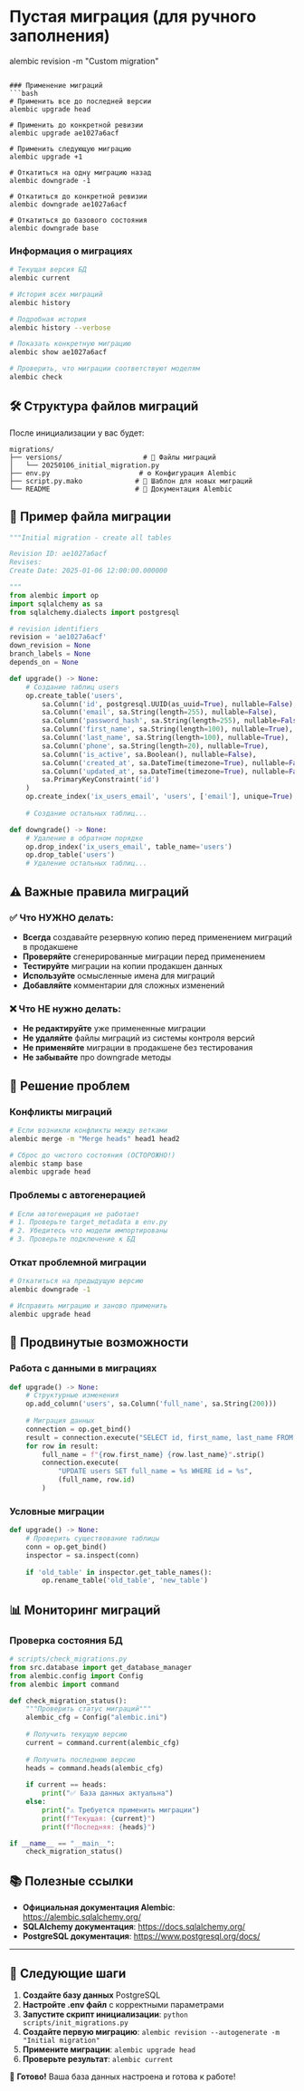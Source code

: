 # Пустая миграция (для ручного заполнения)
alembic revision -m "Custom migration"
```

### Применение миграций
```bash
# Применить все до последней версии
alembic upgrade head

# Применить до конкретной ревизии
alembic upgrade ae1027a6acf

# Применить следующую миграцию
alembic upgrade +1

# Откатиться на одну миграцию назад
alembic downgrade -1

# Откатиться до конкретной ревизии
alembic downgrade ae1027a6acf

# Откатиться до базового состояния
alembic downgrade base
```

### Информация о миграциях
```bash
# Текущая версия БД
alembic current

# История всех миграций
alembic history

# Подробная история
alembic history --verbose

# Показать конкретную миграцию
alembic show ae1027a6acf

# Проверить, что миграции соответствуют моделям
alembic check
```

## 🛠️ Структура файлов миграций

После инициализации у вас будет:

```
migrations/
├── versions/                    # 📁 Файлы миграций
│   └── 20250106_initial_migration.py
├── env.py                      # ⚙️ Конфигурация Alembic
├── script.py.mako             # 📝 Шаблон для новых миграций
└── README                     # 📖 Документация Alembic
```

## 📝 Пример файла миграции

```python
"""Initial migration - create all tables

Revision ID: ae1027a6acf
Revises: 
Create Date: 2025-01-06 12:00:00.000000

"""
from alembic import op
import sqlalchemy as sa
from sqlalchemy.dialects import postgresql

# revision identifiers
revision = 'ae1027a6acf'
down_revision = None
branch_labels = None
depends_on = None

def upgrade() -> None:
    # Создание таблиц users
    op.create_table('users',
        sa.Column('id', postgresql.UUID(as_uuid=True), nullable=False),
        sa.Column('email', sa.String(length=255), nullable=False),
        sa.Column('password_hash', sa.String(length=255), nullable=False),
        sa.Column('first_name', sa.String(length=100), nullable=True),
        sa.Column('last_name', sa.String(length=100), nullable=True),
        sa.Column('phone', sa.String(length=20), nullable=True),
        sa.Column('is_active', sa.Boolean(), nullable=False),
        sa.Column('created_at', sa.DateTime(timezone=True), nullable=False),
        sa.Column('updated_at', sa.DateTime(timezone=True), nullable=False),
        sa.PrimaryKeyConstraint('id')
    )
    op.create_index('ix_users_email', 'users', ['email'], unique=True)
    
    # Создание остальных таблиц...

def downgrade() -> None:
    # Удаление в обратном порядке
    op.drop_index('ix_users_email', table_name='users')
    op.drop_table('users')
    # Удаление остальных таблиц...
```

## ⚠️ Важные правила миграций

### ✅ Что НУЖНО делать:
- **Всегда** создавайте резервную копию перед применением миграций в продакшене
- **Проверяйте** сгенерированные миграции перед применением
- **Тестируйте** миграции на копии продакшен данных
- **Используйте** осмысленные имена для миграций
- **Добавляйте** комментарии для сложных изменений

### ❌ Что НЕ нужно делать:
- **Не редактируйте** уже примененные миграции
- **Не удаляйте** файлы миграций из системы контроля версий
- **Не применяйте** миграции в продакшене без тестирования
- **Не забывайте** про downgrade методы

## 🚨 Решение проблем

### Конфликты миграций
```bash
# Если возникли конфликты между ветками
alembic merge -m "Merge heads" head1 head2

# Сброс до чистого состояния (ОСТОРОЖНО!)
alembic stamp base
alembic upgrade head
```

### Проблемы с автогенерацией
```bash
# Если автогенерация не работает
# 1. Проверьте target_metadata в env.py
# 2. Убедитесь что модели импортированы
# 3. Проверьте подключение к БД
```

### Откат проблемной миграции
```bash
# Откатиться на предыдущую версию
alembic downgrade -1

# Исправить миграцию и заново применить
alembic upgrade head
```

## 🔧 Продвинутые возможности

### Работа с данными в миграциях
```python
def upgrade() -> None:
    # Структурные изменения
    op.add_column('users', sa.Column('full_name', sa.String(200)))
    
    # Миграция данных
    connection = op.get_bind()
    result = connection.execute("SELECT id, first_name, last_name FROM users")
    for row in result:
        full_name = f"{row.first_name} {row.last_name}".strip()
        connection.execute(
            "UPDATE users SET full_name = %s WHERE id = %s",
            (full_name, row.id)
        )
```

### Условные миграции
```python
def upgrade() -> None:
    # Проверить существование таблицы
    conn = op.get_bind()
    inspector = sa.inspect(conn)
    
    if 'old_table' in inspector.get_table_names():
        op.rename_table('old_table', 'new_table')
```

## 📊 Мониторинг миграций

### Проверка состояния БД
```python
# scripts/check_migrations.py
from src.database import get_database_manager
from alembic.config import Config
from alembic import command

def check_migration_status():
    """Проверить статус миграций"""
    alembic_cfg = Config("alembic.ini")
    
    # Получить текущую версию
    current = command.current(alembic_cfg)
    
    # Получить последнюю версию
    heads = command.heads(alembic_cfg)
    
    if current == heads:
        print("✅ База данных актуальна")
    else:
        print("⚠️ Требуется применить миграции")
        print(f"Текущая: {current}")
        print(f"Последняя: {heads}")

if __name__ == "__main__":
    check_migration_status()
```

## 📚 Полезные ссылки

- **Официальная документация Alembic**: https://alembic.sqlalchemy.org/
- **SQLAlchemy документация**: https://docs.sqlalchemy.org/
- **PostgreSQL документация**: https://www.postgresql.org/docs/

---

## 🎯 Следующие шаги

1. **Создайте базу данных** PostgreSQL
2. **Настройте .env файл** с корректными параметрами
3. **Запустите скрипт инициализации**: `python scripts/init_migrations.py`
4. **Создайте первую миграцию**: `alembic revision --autogenerate -m "Initial migration"`
5. **Примените миграции**: `alembic upgrade head`
6. **Проверьте результат**: `alembic current`

🎉 **Готово!** Ваша база данных настроена и готова к работе!